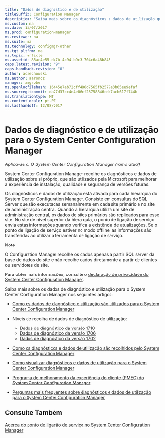 ```yaml
---
title: "Dados de diagnóstico e de utilização"
titleSuffix: Configuration Manager
description: "Saiba mais sobre os diagnósticos e dados de utilização que o System Center Configuration Manager recolhe sobre si próprio."
ms.custom: na
ms.date: 12/07/2017
ms.prod: configuration-manager
ms.reviewer: na
ms.suite: na
ms.technology: configmgr-other
ms.tgt_pltfrm: na
ms.topic: article
ms.assetid: 88ac4e55-d47b-4c94-b9c3-704c6a48b845
caps.latest.revision: "9"
caps.handback.revision: "0"
author: aczechowski
ms.author: aaroncz
manager: angrobe
ms.openlocfilehash: 16f45e7ab72cff486d7565fb2577a3b65ee9efaf
ms.sourcegitcommit: da27d37cc4e4e06cf23758846cdd7acb617f744b
ms.translationtype: MT
ms.contentlocale: pt-PT
ms.lasthandoff: 12/08/2017
---
```

# <a name="diagnostics-and-usage-data-for-system-center-configuration-manager"></a>Dados de diagnóstico e de utilização para o System Center Configuration Manager

*Aplica-se a: O System Center Configuration Manager (ramo atual)*

System Center Configuration Manager recolhe os diagnósticos e dados de utilização sobre si próprio, que são utilizados pela Microsoft para melhorar a experiência de instalação, qualidade e segurança de versões futuras.  

 Os diagnósticos e dados de utilização está ativada para cada hierarquia do System Center Configuration Manager. Consiste em consultas do SQL Server que são executadas semanalmente em cada site primário e no site de administração central. Quando a hierarquia utiliza um site de administração central, os dados de sites primários são replicados para esse site. No site de nível superior da hierarquia, o ponto de ligação de serviço envia estas informações quando verifica a existência de atualizações. Se o ponto de ligação de serviço estiver no modo offline, as informações são transferidas ao utilizar a ferramenta de ligação de serviço.  

> [!NOTE]  
>  O Configuration Manager recolhe os dados apenas a partir SQL server da base de dados do site e não recolhe dados diretamente a partir de clientes ou servidores de site.  

 Para obter mais informações, consulte o [declaração de privacidade do System Center Configuration Manager](http://go.microsoft.com/fwlink/?LinkID=626527).  

 Saiba mais sobre os dados de diagnóstico e utilização para o System Center Configuration Manager nos seguintes artigos:  

-   [Como os dados de diagnóstico e utilização são utilizados para o System Center Configuration Manager](../../../core/plan-design/diagnostics/how-diagnostics-and-usage-data-is-used.md)  

-   Níveis de recolha de dados de diagnóstico de utilização:
    - [Dados de diagnóstico da versão 1710](/sccm/core/plan-design/diagnostics/levels-of-diagnostic-usage-data-collection-1710)  
    - [Dados de diagnóstico da versão 1706](/sccm/core/plan-design/diagnostics/levels-of-diagnostic-usage-data-collection-1706)    
    - [Dados de diagnóstico da versão 1702](/sccm/core/plan-design/diagnostics/levels-of-diagnostic-usage-data-collection-1702)      

<!--
    - [Diagnostic data for 1610](/sccm/core/plan-design/diagnostics/levels-of-diagnostic-usage-data-collection-1610)  
    - [Diagnostic data for  1606](/sccm/core/plan-design/diagnostics/levels-of-diagnostic-usage-data-collection-1606)    
    - [Diagnostic data for 1602](/sccm/core/plan-design/diagnostics/levels-of-diagnostic-usage-data-collection-1602)
    - [Diagnostic data for  1511](/sccm/core/plan-design/diagnostics/levels-of-diagnostic-usage-data-collection-1511)
-->

-   [Como os diagnósticos e dados de utilização são recolhidos pelo System Center Configuration Manager](../../../core/plan-design/diagnostics/how-diagnostics-and-usage-data-is-collected.md)  

-   [Como visualizar diagnósticos e dados de utilização para o System Center Configuration Manager](../../../core/plan-design/diagnostics/view-diagnostics-and-usage-data.md)  

-   [Programa de melhoramento da experiência do cliente (PMEC) do System Center Configuration Manager](../../../core/plan-design/diagnostics/customer-experience-improvement-program-ceip.md)  

-   [Perguntas mais frequentes sobre diagnósticos e dados de utilização para o System Center Configuration Manager](../../../core/understand/frequently-asked-questions-about-diagnostics-and-usage-data.md)  

## <a name="see-also"></a>Consulte Também  
 [Acerca do ponto de ligação de serviço no System Center Configuration Manager](../../../core/servers/deploy/configure/about-the-service-connection-point.md)
